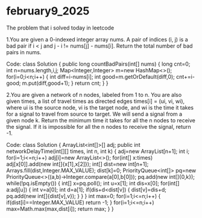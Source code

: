# february9_2025
The problem that i solved today in leetcode

1.You are given a 0-indexed integer array nums. A pair of indices (i, j) is a bad pair if i < j and j - i != nums[j] - nums[i]. Return the total number of bad pairs in nums.

Code:
class Solution {
    public long countBadPairs(int[] nums) {
        long cnt=0;
        int n=nums.length,i,j;
        Map<Integer,Integer> m=new HashMap<>();
        for(i=0;i<n;i++)
        {
            int diff=i-nums[i];
            int good=m.getOrDefault(diff,0);
            cnt+=i-good;
            m.put(diff,good+1);
        }
        return cnt;
    }
}

2.You are given a network of n nodes, labeled from 1 to n. You are also given times, a list of travel times as directed edges times[i] = (ui, vi, wi), where ui is the source node, vi is the target node, and wi is the time it takes for a signal to travel from source to target. We will send a signal from a given node k. Return the minimum time it takes for all the n nodes to receive the signal. If it is impossible for all the n nodes to receive the signal, return -1.

Code:
class Solution {
    ArrayList<int[]>[] adj;
    public int networkDelayTime(int[][] times, int n, int k) {
        adj=new ArrayList[n+1];
        int i;
        for(i=1;i<=n;i++)
            adj[i]=new ArrayList<>();
        for(int[] x:times)
            adj[x[0]].add(new int[]{x[1],x[2]});
        int[] dist=new int[n+1];
        Arrays.fill(dist,Integer.MAX_VALUE);
        dist[k]=0;
        PriorityQueue<int[]> pq=new PriorityQueue<>((a,b)->Integer.compare(a[0],b[0]));
        pq.add(new int[]{0,k});
        while(!pq.isEmpty())
        {
            int[] x=pq.poll();
            int u=x[1];
            int dis=x[0];
            for(int[] a:adj[u])
            {
                int v=a[0];
                int d=a[1];
                if(dis+d<dist[v])
                {
                    dist[v]=dis+d;
                    pq.add(new int[]{dist[v],v});
                }
            }
        }
        int max=0;
        for(i=1;i<=n;i++)
        {
            if(dist[i]==Integer.MAX_VALUE)
                return -1;
        }
        for(i=1;i<=n;i++)
            max=Math.max(max,dist[i]);
        return max;
    }
}
